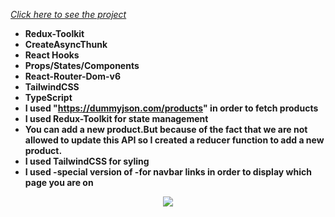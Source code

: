 *[Click here to see the project](https://sandbox-seller-with-type-script.vercel.app/)*


- __Redux-Toolkit__<br/>
- __CreateAsyncThunk__<br/>
- __React Hooks__ <br/>
- __Props/States/Components__<br/>
- __React-Router-Dom-v6__<br/>
- __TailwindCSS__<br/>
- __TypeScript__<br/>
- __I used "https://dummyjson.com/products" in order to fetch products__<br/>
- __I used Redux-Toolkit for state management__<br/>
- __You can add a new product.But because of the fact that we are not allowed to update this API so I created a reducer function to add a new product.__<br/>
- __I used TailwindCSS for syling__<br/>
- __I used <NavLink>-special version of <Link>-for navbar links in order to display which page you are on__<br/>


<div align="center"><img src="https://github.com/MehmetCakir1/sandboxSellerWithTypeScript/blob/master/sandBox.gif">
